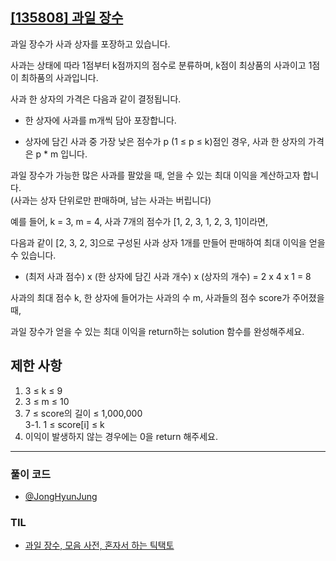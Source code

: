 ## [[135808] 과일 장수](https://school.programmers.co.kr/learn/courses/30/lessons/135808)

과일 장수가 사과 상자를 포장하고 있습니다. 

사과는 상태에 따라 1점부터 k점까지의 점수로 분류하며, k점이 최상품의 사과이고 1점이 최하품의 사과입니다. 

사과 한 상자의 가격은 다음과 같이 결정됩니다.

* 한 상자에 사과를 m개씩 담아 포장합니다.

* 상자에 담긴 사과 중 가장 낮은 점수가 p (1 ≤ p ≤ k)점인 경우, 사과 한 상자의 가격은 p * m 입니다.

과일 장수가 가능한 많은 사과를 팔았을 때, 얻을 수 있는 최대 이익을 계산하고자 합니다.
<br>
(사과는 상자 단위로만 판매하며, 남는 사과는 버립니다)

예를 들어, k = 3, m = 4, 사과 7개의 점수가 [1, 2, 3, 1, 2, 3, 1]이라면, 

다음과 같이 [2, 3, 2, 3]으로 구성된 사과 상자 1개를 만들어 판매하여 최대 이익을 얻을 수 있습니다.

* (최저 사과 점수) x (한 상자에 담긴 사과 개수) x (상자의 개수) = 2 x 4 x 1 = 8

사과의 최대 점수 k, 한 상자에 들어가는 사과의 수 m, 사과들의 점수 score가 주어졌을 때, 

과일 장수가 얻을 수 있는 최대 이익을 return하는 solution 함수를 완성해주세요.

## 제한 사항

1. 3 ≤ k ≤ 9
2. 3 ≤ m ≤ 10
3. 7 ≤ score의 길이 ≤ 1,000,000
<br> 3-1. 1 ≤ score[i] ≤ k
4. 이익이 발생하지 않는 경우에는 0을 return 해주세요.

***

### 풀이 코드

- [@JongHyunJung](https://github.com/viaunixue/algorithm-study/blob/main/Programmers/135808/jjh.py)

### TIL

* [과일 장수, 모음 사전, 혼자서 하는 틱택토](https://almond0115.tistory.com/entry/programmers-과일-장수-모음-사전-혼자서-하는-틱택토)